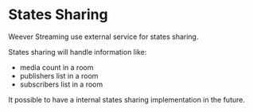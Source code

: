 # States Sharing

Weever Streaming use external service for states sharing.


States sharing will handle information like:

* media count in a room
* publishers list in a room
* subscribers list in a room


It possible to have a internal states sharing implementation in the future.
